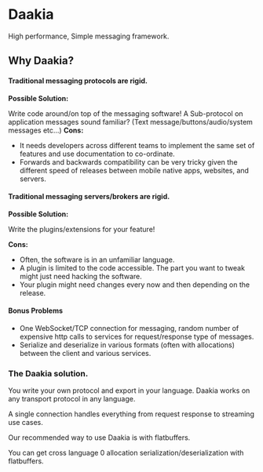 # Daakia

High performance, Simple messaging framework.



## Why Daakia?

#### Traditional messaging protocols are rigid.
__Possible Solution:__

Write code around/on top of the messaging software!
A Sub-protocol on application messages sound familiar? (Text message/buttons/audio/system messages etc...)
__Cons:__

* It needs developers across different teams to implement the same set of features and use documentation to co-ordinate.
* Forwards and backwards compatibility can be very tricky given the different speed of releases between mobile native apps, websites, and servers.


#### Traditional messaging servers/brokers are rigid.
__Possible Solution:__

Write the plugins/extensions for your feature!

__Cons:__
* Often, the software is in an unfamiliar language.
* A plugin is limited to the code accessible. The part you want to tweak might just need hacking the software.
* Your plugin might need changes every now and then depending on the release.

#### Bonus Problems
* One WebSocket/TCP connection for messaging, random number of expensive http calls to services for request/response type of messages.
* Serialize and deserialize in various formats (often with allocations) between the client and various services.

### The Daakia solution.
You write your own protocol and export in your language. Daakia works on any transport protocol in any language. 
 
A single connection handles everything from request response to streaming use cases.

Our recommended way to use Daakia is with flatbuffers.

You can get cross language 0 allocation serialization/deserialization with flatbuffers.